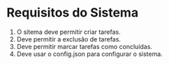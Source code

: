 # Requisitos do Sistema 
1. O sitema deve permitir criar tarefas.
2. Deve permitir a exclusão de tarefas.
3. Deve permitir marcar tarefas como concluídas.
4. Deve usar o config.json para configurar o sistema.
